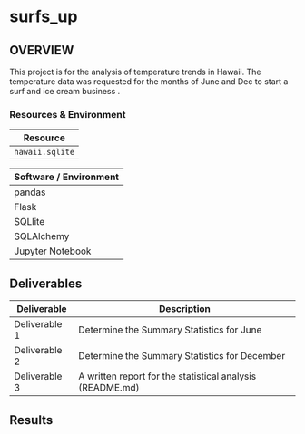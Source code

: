 # surfs_up


##  OVERVIEW

This project is for the analysis of temperature trends in Hawaii. The temperature data was requested for the months of June and Dec to start a surf and ice cream business .

### Resources & Environment

| Resource  |
| ----------- |   
| `hawaii.sqlite` |


| Software / Environment   |
| ---------------------- |
| pandas
| Flask
| SQLlite    
| SQLAlchemy
| Jupyter Notebook


##  Deliverables

| Deliverable  |  Description |
| -------------|  --------- |
| Deliverable 1 |  Determine the Summary Statistics for June |
| Deliverable 2 |  Determine the Summary Statistics for December
| Deliverable 3 |  A written report for the statistical analysis (README.md)

## Results
